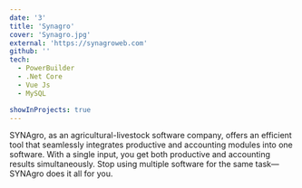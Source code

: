```yaml
---
date: '3'
title: 'Synagro'
cover: 'Synagro.jpg'
external: 'https://synagroweb.com'
github: ''
tech:
  - PowerBuilder
  - .Net Core
  - Vue Js
  - MySQL

showInProjects: true
---
```


SYNAgro, as an agricultural-livestock software company, offers an efficient tool that seamlessly integrates productive and accounting modules into one software. With a single input, you get both productive and accounting results simultaneously. Stop using multiple software for the same task—SYNAgro does it all for you.
